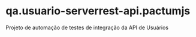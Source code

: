# qa.usuario-serverrest-api.pactumjs
Projeto de automação de testes de integração da API de Usuários
